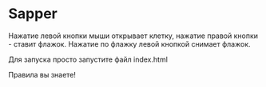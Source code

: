 # Sapper
Нажатие левой кнопки мыши открывает клетку,
нажатие правой кнопки - ставит флажок.
Нажатие по флажку левой кнопкой снимает флажок.

Для запуска просто запустите файл index.html

Правила вы знаете!
